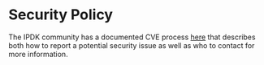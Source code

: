 # Security Policy

The IPDK community has a documented CVE process [here](https://ipdk.io/development/#cve) that describes
both how to report a potential security issue as well as who to contact for more information.
